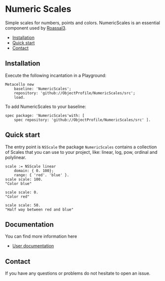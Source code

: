 # Numeric Scales 

Simple scales for numbers, points and colors.
NumericScales is an essential component used by [Roassal3](https://github.com/ObjectProfile/Roassal3).

  - [Installation](#installation)
  - [Quick start](#quick-start)
  - [Contact](#contact)


## Installation

Execute the following incantation in a Playground: 

```Smalltalk
Metacello new
	baseline: 'NumericScales';
	repository: 'github://ObjectProfile/NumericScales/src';
	load.
```

To add NumericScales to your baseline:

```Smalltalk
spec package: 'NumericScales'with: [ 
	spec repository: 'github://ObjectProfile/NumericScales/src' ].
```

## Quick start

The entry point is `NSScale` the package `NumericScales` contains a collection of Scales that you can use to your project, like: linear, log, pow, ordinal and polylinear.

```Smalltalk
scale := NSScale linear
	domain: { 0. 100};
	range: { 'red'. 'blue' }.
scale scale: 100.
"Color blue"

scale scale: 0.
"Color red"

scale scale: 50.
"Half way between red and blue"
```

## Documentation

You can find more information here  
* [User documentation](documentation/UserGuide.md) 
## Contact

If you have any questions or problems do not hesitate to open an issue.

